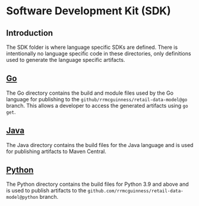 # Software Development Kit (SDK)

## Introduction

The SDK folder is where language specific SDKs are defined.
There is intentionally no language specific code in these
directories, only definitions used to generate the language
specific artifacts.

## [Go](go/README.md)

The Go directory contains the build and module files used
by the Go language for publishing to the `github/rrmcguinness/retail-data-model@go`
branch. This allows a developer to access the generated
artifacts using `go get`.

## [Java](java/)

The Java directory contains the build files for the Java
language and is used for publishing artifacts to
Maven Central.

## [Python](python/)

The Python directory contains the build files for Python 3.9
and above and is used to publish artifacts to the
`github.com/rrmcguinness/retail-data-model@python` branch.